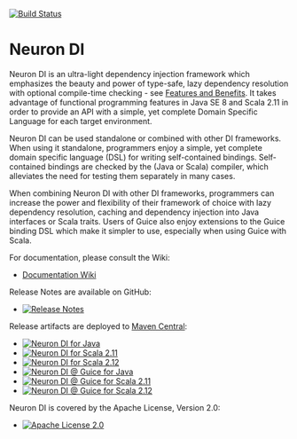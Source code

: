[![Build Status](https://travis-ci.org/christian-schlichtherle/neuron-di.svg?branch=master)](https://travis-ci.org/christian-schlichtherle/neuron-di)

# Neuron DI

Neuron DI is an ultra-light dependency injection framework which emphasizes the beauty and power of type-safe, lazy 
dependency resolution with optional compile-time checking - see [Features and Benefits].
It takes advantage of functional programming features in Java SE 8 and Scala 2.11 in order to provide an API with a 
simple, yet complete Domain Specific Language for each target environment. 

Neuron DI can be used standalone or combined with other DI frameworks.
When using it standalone, programmers enjoy a simple, yet complete domain specific language (DSL) for writing
self-contained bindings.
Self-contained bindings are checked by the (Java or Scala) compiler, which alleviates the need for testing 
them separately in many cases. 

When combining Neuron DI with other DI frameworks, programmers can increase the power and flexibility of their framework
of choice with lazy dependency resolution, caching and dependency injection into Java interfaces or Scala traits.
Users of Guice also enjoy extensions to the Guice binding DSL which make it simpler to use, especially when using Guice 
with Scala.

For documentation, please consult the Wiki:

- [Documentation Wiki][Wiki]

Release Notes are available on GitHub:

- [![Release Notes](https://img.shields.io/github/release/christian-schlichtherle/neuron-di.svg?maxAge=3600)](https://github.com/christian-schlichtherle/neuron-di/releases/latest)

Release artifacts are deployed to [Maven Central](https://search.maven.org/#search%7Cga%7C1%7Cg%3A%22global.namespace.neuron-di%22):

- [![Neuron DI for Java](https://img.shields.io/maven-central/v/global.namespace.neuron-di/neuron-di.svg?label=Neuron%20DI%20for%20Java&maxAge=3600)](https://search.maven.org/#search%7Cga%7C1%7Cg%3A%22global.namespace.neuron-di%22%20AND%20a%3A%22neuron-di%22)
- [![Neuron DI for Scala 2.11](https://img.shields.io/maven-central/v/global.namespace.neuron-di/neuron-di-scala_2.11.svg?label=Neuron%20DI%20for%20Scala%202.11&maxAge=3600)](https://search.maven.org/#search%7Cga%7C1%7Cg%3A%22global.namespace.neuron-di%22%20AND%20a%3A%22neuron-di-scala_2.11%22)
- [![Neuron DI for Scala 2.12](https://img.shields.io/maven-central/v/global.namespace.neuron-di/neuron-di-scala_2.12.svg?label=Neuron%20DI%20for%20Scala%202.12&maxAge=3600)](https://search.maven.org/#search%7Cga%7C1%7Cg%3A%22global.namespace.neuron-di%22%20AND%20a%3A%22neuron-di-scala_2.12%22)
- [![Neuron DI @ Guice for Java](https://img.shields.io/maven-central/v/global.namespace.neuron-di/neuron-di-guice.svg?label=Neuron%20DI%20@%20Guice%20for%20Java&maxAge=3600)](https://search.maven.org/#search%7Cga%7C1%7Cg%3A%22global.namespace.neuron-di%22%20AND%20a%3A%22neuron-di-guice%22)
- [![Neuron DI @ Guice for Scala 2.11](https://img.shields.io/maven-central/v/global.namespace.neuron-di/neuron-di-guice-scala_2.11.svg?label=Neuron%20DI%20@%20Guice%20for%20Scala%202.11&maxAge=3600)](https://search.maven.org/#search%7Cga%7C1%7Cg%3A%22global.namespace.neuron-di%22%20AND%20a%3A%22neuron-di-guice-scala_2.11%22)
- [![Neuron DI @ Guice for Scala 2.12](https://img.shields.io/maven-central/v/global.namespace.neuron-di/neuron-di-guice-scala_2.12.svg?label=Neuron%20DI%20@%20Guice%20for%20Scala%202.12&maxAge=3600)](https://search.maven.org/#search%7Cga%7C1%7Cg%3A%22global.namespace.neuron-di%22%20AND%20a%3A%22neuron-di-guice-scala_2.12%22)

Neuron DI is covered by the Apache License, Version 2.0:

- [![Apache License 2.0](https://img.shields.io/github/license/christian-schlichtherle/neuron-di.svg?maxAge=3600)](https://www.apache.org/licenses/LICENSE-2.0)

[Wiki]: https://github.com/christian-schlichtherle/neuron-di/wiki
[Features and Benefits]: https://github.com/christian-schlichtherle/neuron-di/wiki/Features
